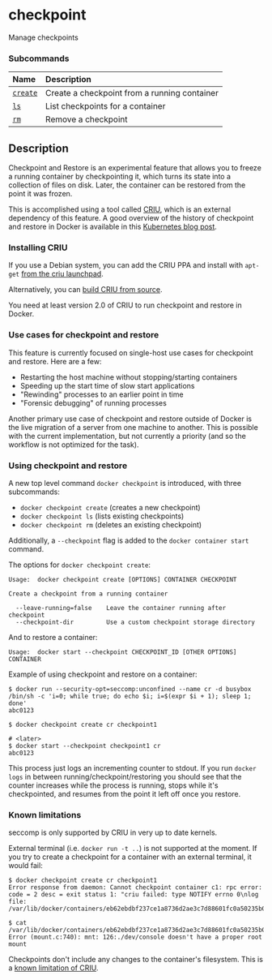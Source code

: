 # checkpoint

<!---MARKER_GEN_START-->
Manage checkpoints

### Subcommands

| Name                             | Description                                  |
|:---------------------------------|:---------------------------------------------|
| [`create`](checkpoint_create.md) | Create a checkpoint from a running container |
| [`ls`](checkpoint_ls.md)         | List checkpoints for a container             |
| [`rm`](checkpoint_rm.md)         | Remove a checkpoint                          |



<!---MARKER_GEN_END-->

## Description

Checkpoint and Restore is an experimental feature that allows you to freeze a running
container by checkpointing it, which turns its state into a collection of files
on disk. Later, the container can be restored from the point it was frozen.

This is accomplished using a tool called [CRIU](https://criu.org), which is an
external dependency of this feature. A good overview of the history of
checkpoint and restore in Docker is available in this
[Kubernetes blog post](https://kubernetes.io/blog/2015/07/how-did-quake-demo-from-dockercon-work/).

### Installing CRIU

If you use a Debian system, you can add the CRIU PPA and install with `apt-get`
[from the criu launchpad](https://launchpad.net/~criu/+archive/ubuntu/ppa).

Alternatively, you can [build CRIU from source](https://criu.org/Installation).

You need at least version 2.0 of CRIU to run checkpoint and restore in Docker.

### Use cases for checkpoint and restore

This feature is currently focused on single-host use cases for checkpoint and
restore. Here are a few:

- Restarting the host machine without stopping/starting containers
- Speeding up the start time of slow start applications
- "Rewinding" processes to an earlier point in time
- "Forensic debugging" of running processes

Another primary use case of checkpoint and restore outside of Docker is the live
migration of a server from one machine to another. This is possible with the
current implementation, but not currently a priority (and so the workflow is
not optimized for the task).

### Using checkpoint and restore

A new top level command `docker checkpoint` is introduced, with three subcommands:

- `docker checkpoint create` (creates a new checkpoint)
- `docker checkpoint ls` (lists existing checkpoints)
- `docker checkpoint rm` (deletes an existing checkpoint)

Additionally, a `--checkpoint` flag is added to the `docker container start` command.

The options for `docker checkpoint create`:

```console
Usage:  docker checkpoint create [OPTIONS] CONTAINER CHECKPOINT

Create a checkpoint from a running container

  --leave-running=false    Leave the container running after checkpoint
  --checkpoint-dir         Use a custom checkpoint storage directory
```

And to restore a container:

```console
Usage:  docker start --checkpoint CHECKPOINT_ID [OTHER OPTIONS] CONTAINER
```

Example of using checkpoint and restore on a container:

```console
$ docker run --security-opt=seccomp:unconfined --name cr -d busybox /bin/sh -c 'i=0; while true; do echo $i; i=$(expr $i + 1); sleep 1; done'
abc0123

$ docker checkpoint create cr checkpoint1

# <later>
$ docker start --checkpoint checkpoint1 cr
abc0123
```

This process just logs an incrementing counter to stdout. If you run `docker logs`
in between running/checkpoint/restoring you should see that the counter
increases while the process is running, stops while it's checkpointed, and
resumes from the point it left off once you restore.

### Known limitations

seccomp is only supported by CRIU in very up to date kernels.

External terminal (i.e. `docker run -t ..`) is not supported at the moment.
If you try to create a checkpoint for a container with an external terminal,
it would fail:

```console
$ docker checkpoint create cr checkpoint1
Error response from daemon: Cannot checkpoint container c1: rpc error: code = 2 desc = exit status 1: "criu failed: type NOTIFY errno 0\nlog file: /var/lib/docker/containers/eb62ebdbf237ce1a8736d2ae3c7d88601fc0a50235b0ba767b559a1f3c5a600b/checkpoints/checkpoint1/criu.work/dump.log\n"

$ cat /var/lib/docker/containers/eb62ebdbf237ce1a8736d2ae3c7d88601fc0a50235b0ba767b559a1f3c5a600b/checkpoints/checkpoint1/criu.work/dump.log
Error (mount.c:740): mnt: 126:./dev/console doesn't have a proper root mount
```

Checkpoints don't include any changes to the container's filesystem. This is
a [known limitation of CRIU](https://criu.org/Filesystem_C/R).
